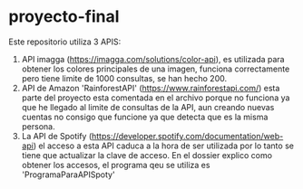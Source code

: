 # proyecto-final
Este repositorio utiliza 3 APIS:
1. API imagga (https://imagga.com/solutions/color-api), es utilizada para obtener los colores principales de una imagen, funciona correctamente pero tiene limite de 1000 consultas, se han hecho 200.
2. API de Amazon 'RainforestAPI' (https://www.rainforestapi.com/) esta parte del proyecto esta comentada en el archivo porque no funciona ya que he llegado al limite de consultas de la API, aun creando nuevas cuentas no consigo que funcione ya que detecta que es la misma persona. 
3. La API de Spotify (https://developer.spotify.com/documentation/web-api) el acceso a esta API caduca a la hora de ser utilizada por lo tanto se tiene que actualizar la clave de acceso. En el dossier explico como obtener los accesos, el programa qeu se utiliza es 'ProgramaParaAPISpoty'
